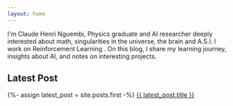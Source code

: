 ```yaml
---
layout: home
---
```


I'm Claude Henri Nguembi, Physics graduate and AI researcher deeply interested about math, singularities in the universe, the brain and A.S.I. I work on Reinforcement Learning . On this blog, I share my learning journey, insights about AI, and notes on interesting projects.

## Latest Post

{%- assign latest_post = site.posts.first -%}
<a href="{{ latest_post.url | relative_url }}">{{ latest_post.title }}</a>